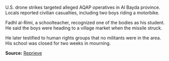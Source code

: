 
U.S. drone strikes targeted alleged AQAP operatives in Al Bayda province. Locals reported civilian casualties, including two boys riding a motorbike.

Fadhl al-Rimi, a schoolteacher, recognized one of the bodies as his student. He said the boys were heading to a village market when the missile struck.

He later testified to human rights groups that no militants were in the area. His school was closed for two weeks in mourning.

**Source:** [Reprieve](https://reprieve.org/uk/)